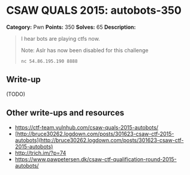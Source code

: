 # CSAW QUALS 2015: autobots-350

**Category:** Pwn
**Points:** 350
**Solves:** 65
**Description:**

> I hear bots are playing ctfs now.
>
> Note: Aslr has now been disabled for this challenge
>
> `nc 54.86.195.190 8888`
>
>


## Write-up

(TODO)

## Other write-ups and resources

* <https://ctf-team.vulnhub.com/csaw-quals-2015-autobots/>
* [http://bruce30262.logdown.com/posts/301623-csaw-ctf-2015-autobots](http://bruce30262.logdown.com/posts/301623-csaw-ctf-2015-autobots)
* <http://trich.im/?p=74>
* <https://www.pawpetersen.dk/csaw-ctf-qualification-round-2015-autobots/>

